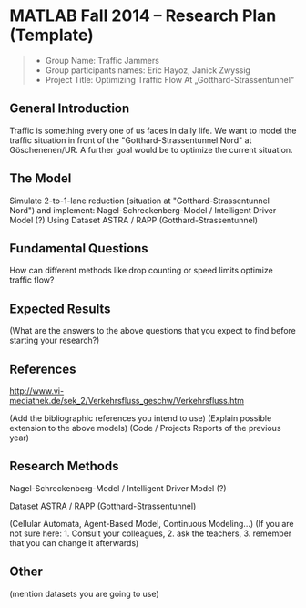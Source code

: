 # MATLAB Fall 2014 – Research Plan (Template)

> * Group Name: Traffic Jammers
> * Group participants names: Eric Hayoz, Janick Zwyssig
> * Project Title: Optimizing Traffic Flow At „Gotthard-Strassentunnel“

## General Introduction

Traffic is something every one of us faces in daily life. We want to model the traffic situation in front of the "Gotthard-Strassentunnel Nord" at Göschenenen/UR. A further goal would be to optimize the current situation.

## The Model

Simulate 2-to-1-lane reduction (situation at "Gotthard-Strassentunnel Nord") and implement:
Nagel-Schreckenberg-Model / Intelligent Driver Model (?)
Using Dataset ASTRA / RAPP (Gotthard-Strassentunnel)


## Fundamental Questions

How can different methods like drop counting or speed limits optimize traffic flow?


## Expected Results

(What are the answers to the above questions that you expect to find before starting your research?)


## References 

http://www.vi-mediathek.de/sek_2/Verkehrsfluss_geschw/Verkehrsfluss.htm

(Add the bibliographic references you intend to use)
(Explain possible extension to the above models)
(Code / Projects Reports of the previous year)


## Research Methods

Nagel-Schreckenberg-Model / Intelligent Driver Model (?)

Dataset ASTRA / RAPP (Gotthard-Strassentunnel)

(Cellular Automata, Agent-Based Model, Continuous Modeling...) (If you are not sure here: 1. Consult your colleagues, 2. ask the teachers, 3. remember that you can change it afterwards)


## Other

(mention datasets you are going to use)
